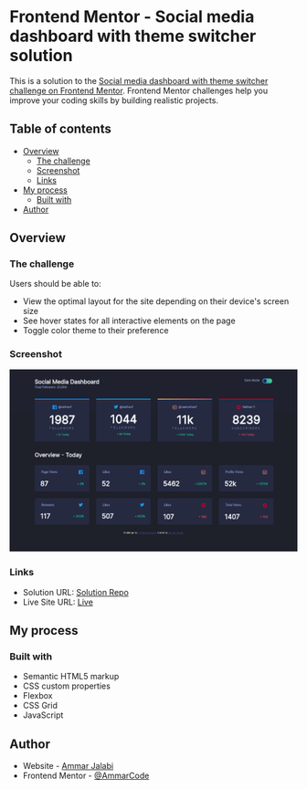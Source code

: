 # Frontend Mentor - Social media dashboard with theme switcher solution

This is a solution to the [Social media dashboard with theme switcher challenge on Frontend Mentor](https://www.frontendmentor.io/challenges/social-media-dashboard-with-theme-switcher-6oY8ozp_H). Frontend Mentor challenges help you improve your coding skills by building realistic projects. 

## Table of contents

- [Overview](#overview)
  - [The challenge](#the-challenge)
  - [Screenshot](#screenshot)
  - [Links](#links)
- [My process](#my-process)
  - [Built with](#built-with)
- [Author](#author)


## Overview

### The challenge

Users should be able to:

- View the optimal layout for the site depending on their device's screen size
- See hover states for all interactive elements on the page
- Toggle color theme to their preference

### Screenshot

![](./images/FEM4.png)

### Links

- Solution URL: [Solution Repo](https://github.com/AmmarCode/social-media-dashboard-with-theme-switcher)
- Live Site URL: [Live](https://ammarcode.github.io/social-media-dashboard-with-theme-switcher/)

## My process

### Built with

- Semantic HTML5 markup
- CSS custom properties
- Flexbox
- CSS Grid
- JavaScript

## Author

- Website - [Ammar Jalabi](https://ammarcode.github.io/Portfolio/)
- Frontend Mentor - [@AmmarCode](https://www.frontendmentor.io/profile/AmmarCode)
